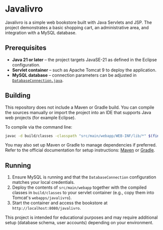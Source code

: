 # Javalivro

Javalivro is a simple web bookstore built with Java Servlets and JSP. The project demonstrates a basic shopping cart, an administrative area, and integration with a MySQL database.

## Prerequisites

- **Java 21 or later** – the project targets JavaSE-21 as defined in the Eclipse configuration.
- **Servlet container** – such as Apache Tomcat 9 to deploy the application.
- **MySQL database** – connection parameters can be adjusted in [`DatabaseConnection.java`](src/main/java/com/livraria/dao/DatabaseConnection.java).

## Building

This repository does not include a Maven or Gradle build. You can compile the sources manually or import the project into an IDE that supports Java web projects (for example Eclipse).

To compile via the command line:

```bash
javac -d build/classes -classpath "src/main/webapp/WEB-INF/lib/*" $(find src/main/java -name '*.java')
```

You may also set up Maven or Gradle to manage dependencies if preferred. Refer to the official documentation for setup instructions: [Maven](https://maven.apache.org/) or [Gradle](https://gradle.org/).

## Running

1. Ensure MySQL is running and that the `DatabaseConnection` configuration matches your local credentials.
2. Deploy the contents of `src/main/webapp` together with the compiled classes in `build/classes` to your servlet container (e.g., copy them into Tomcat's `webapps/javalivro`).
3. Start the container and access the bookstore at `http://localhost:8080/javalivro`.

This project is intended for educational purposes and may require additional setup (database schema, user accounts) depending on your environment.

